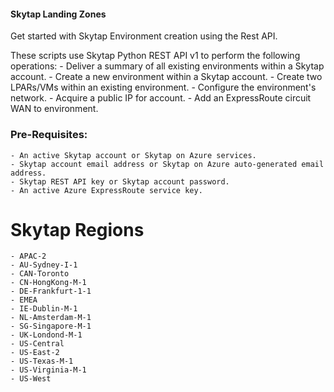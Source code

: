 #### Skytap Landing Zones ####
Get started with Skytap Environment creation using the Rest API.

These scripts use Skytap Python REST API v1 to perform the following operations:
    - Deliver a summary of all existing environments within a Skytap account. 
    - Create a new environment within a Skytap account.
    - Create two LPARs/VMs within an existing environment. 
    - Configure the environment's network.
    - Acquire a public IP for account.
    - Add an ExpressRoute circuit WAN to environment. 

### Pre-Requisites: ###
    - An active Skytap account or Skytap on Azure services. 
    - Skytap account email address or Skytap on Azure auto-generated email address. 
    - Skytap REST API key or Skytap account password.
    - An active Azure ExpressRoute service key. 

# Skytap Regions
    - APAC-2
    - AU-Sydney-I-1
    - CAN-Toronto
    - CN-HongKong-M-1 
    - DE-Frankfurt-1-1
    - EMEA
    - IE-Dublin-M-1
    - NL-Amsterdam-M-1 
    - SG-Singapore-M-1
    - UK-Londond-M-1
    - US-Central 
    - US-East-2
    - US-Texas-M-1
    - US-Virginia-M-1
    - US-West